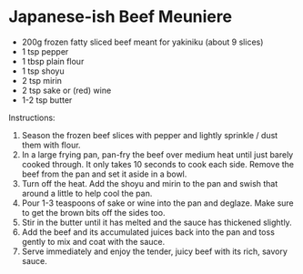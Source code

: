 # Japanese-ish Beef Meuniere

* 200g frozen fatty sliced beef meant for yakiniku (about 9 slices)
* 1 tsp pepper
* 1 tbsp plain flour
* 1 tsp shoyu
* 2 tsp mirin
* 2 tsp sake or (red) wine
* 1-2 tsp butter

Instructions:

1. Season the frozen beef slices with pepper and lightly sprinkle / dust them with flour.
2. In a large frying pan, pan-fry the beef over medium heat until just barely cooked through. It only takes 10 seconds
   to cook each side. Remove the beef from the pan and set it aside in a bowl.
3. Turn off the heat. Add the shoyu and mirin to the pan and swish that around a little to help cool the pan.
4. Pour 1-3 teaspoons of sake or wine into the pan and deglaze. Make sure to get the brown bits off the sides too.
5. Stir in the butter until it has melted and the sauce has thickened slightly.
6. Add the beef and its accumulated juices back into the pan and toss gently to mix and coat with the sauce.
7. Serve immediately and enjoy the tender, juicy beef with its rich, savory sauce.